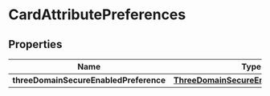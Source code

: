 

# CardAttributePreferences


## Properties

| Name | Type | Description | Notes |
|------------ | ------------- | ------------- | -------------|
|**threeDomainSecureEnabledPreference** | [**ThreeDomainSecureEnabledPreference**](ThreeDomainSecureEnabledPreference.md) |  |  [optional] |




